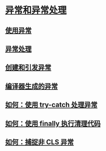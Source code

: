 # [异常和异常处理](index.md)
## [使用异常](using-exceptions.md)
## [异常处理](exception-handling.md)
## [创建和引发异常](creating-and-throwing-exceptions.md)
## [编译器生成的异常](compiler-generated-exceptions.md)
## [如何：使用 try-catch 处理异常](how-to-handle-an-exception-using-try-catch.md)
## [如何：使用 finally 执行清理代码](how-to-execute-cleanup-code-using-finally.md)
## [如何：捕捉非 CLS 异常](how-to-catch-a-non-cls-exception.md)
